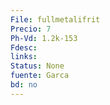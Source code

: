 ```yaml
---
File: fullmetalifrit
Precio: 7
Ph-Vd: 1.2k-153
Fdesc: 
links: 
Status: None
fuente: Garca
bd: no
---
```

